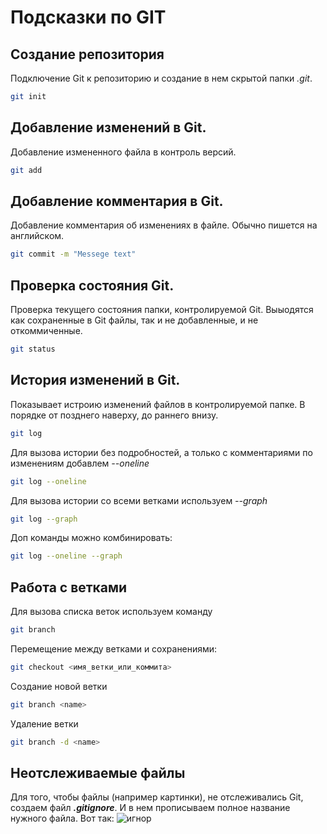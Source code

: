 # Подсказки по GIT
## Создание репозитория
Подключение Git к репозиторию и создание в нем скрытой папки *.git*.
```sh
git init
```
## Добавление изменений в Git.
Добавление измененного файла в контроль версий.
```sh
git add
```
## Добавление комментария в Git.
Добавление комментария об изменениях в файле. Обычно пишется на английском.
```sh
git commit -m "Messege text"
```
## Проверка состояния Git.
Проверка текущего состояния папки, контролируемой Git. Выыодятся как сохраненные в Git файлы, так и не добавленные, и не откоммиченные.
```sh
git status
```
## История изменений в Git.
Показывает истроию изменений файлов в контролируемой папке. В порядке от позднего наверху, до раннего внизу.
```sh
git log
```
Для вызова истории без подробностей, а только с комментариями по изменениям добавлем *--oneline*
```sh
git log --oneline
```
Для вызова истории со всеми ветками используем *--graph*
```sh
git log --graph
```
Доп команды можно комбинировать:
```sh
git log --oneline --graph
```
## Работа с ветками
Для вызова списка веток используем команду
```sh
git branch
```
Перемещение между ветками и сохранениями:
```sh
git checkout <имя_ветки_или_коммита> 
```
Создание новой ветки
```sh
git branch <name>
```
Удаление ветки
```sh
git branch -d <name>
```
## Неотслеживаемые файлы
Для того, чтобы файлы (например картинки), не отслеживались Git, создаем файл **_.gitignore_**. И в нем прописываем полное название нужного файла. Вот так:
![игнор](ignore.jpg)
